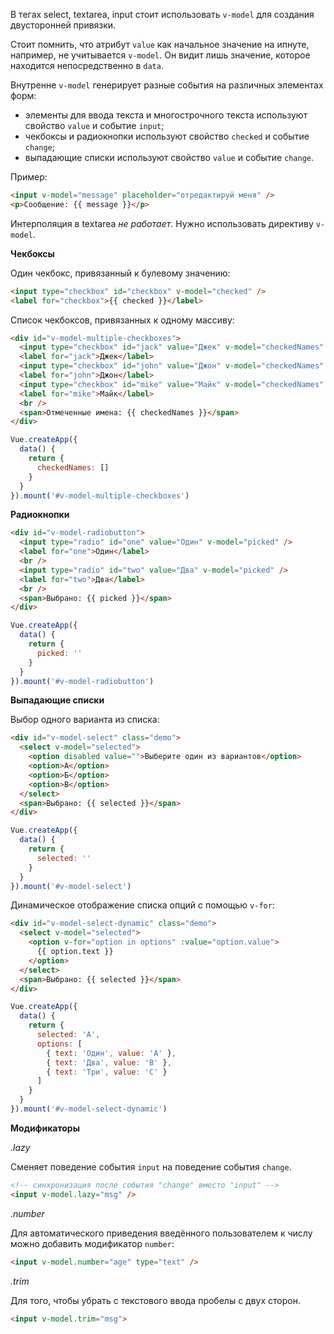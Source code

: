 В тегах select, textarea, input стоит использовать `v-model` для создания двусторонней привязки. 

Стоит помнить, что атрибут `value` как начальное значение на ипнуте, например, не учитывается `v-model`. Он видит лишь значение, которое находится непосредственно в `data`.

Внутренне `v-model` генерирует разные события на различных элементах форм:
-   элементы для ввода текста и многострочного текста используют свойство `value` и событие `input`;
-   чекбоксы и радиокнопки используют свойство `checked` и событие `change`;
-   выпадающие списки используют свойство `value` и событие `change`.

Пример:

```html
<input v-model="message" placeholder="отредактируй меня" />
<p>Сообщение: {{ message }}</p>
```

Интерполяция в textarea *не работает*. Нужно использовать директиву `v-model`. 

**Чекбоксы**

Один чекбокс, привязанный к булевому значению:

```html
<input type="checkbox" id="checkbox" v-model="checked" />
<label for="checkbox">{{ checked }}</label>
```

Список чекбоксов, привязанных к одному массиву:

```html
<div id="v-model-multiple-checkboxes">
  <input type="checkbox" id="jack" value="Джек" v-model="checkedNames" />
  <label for="jack">Джек</label>
  <input type="checkbox" id="john" value="Джон" v-model="checkedNames" />
  <label for="john">Джон</label>
  <input type="checkbox" id="mike" value="Майк" v-model="checkedNames" />
  <label for="mike">Майк</label>
  <br />
  <span>Отмеченные имена: {{ checkedNames }}</span>
</div>
```

```js
Vue.createApp({
  data() {
    return {
      checkedNames: []
    }
  }
}).mount('#v-model-multiple-checkboxes')
```

**Радиокнопки**

```html
<div id="v-model-radiobutton">
  <input type="radio" id="one" value="Один" v-model="picked" />
  <label for="one">Один</label>
  <br />
  <input type="radio" id="two" value="Два" v-model="picked" />
  <label for="two">Два</label>
  <br />
  <span>Выбрано: {{ picked }}</span>
</div>
```

```js
Vue.createApp({
  data() {
    return {
      picked: ''
    }
  }
}).mount('#v-model-radiobutton')
```

**Выпадающие списки**

Выбор одного варианта из списка:

```html
<div id="v-model-select" class="demo">
  <select v-model="selected">
    <option disabled value="">Выберите один из вариантов</option>
    <option>А</option>
    <option>Б</option>
    <option>В</option>
  </select>
  <span>Выбрано: {{ selected }}</span>
</div>
```

```js
Vue.createApp({
  data() {
    return {
      selected: ''
    }
  }
}).mount('#v-model-select')
```

Динамическое отображение списка опций с помощью `v-for`:

```html
<div id="v-model-select-dynamic" class="demo">
  <select v-model="selected">
    <option v-for="option in options" :value="option.value">
      {{ option.text }}
    </option>
  </select>
  <span>Выбрано: {{ selected }}</span>
</div>
```

```js
Vue.createApp({
  data() {
    return {
      selected: 'A',
      options: [
        { text: 'Один', value: 'A' },
        { text: 'Два', value: 'B' },
        { text: 'Три', value: 'C' }
      ]
    }
  }
}).mount('#v-model-select-dynamic')
```

**Модификаторы**

*.lazy*

Сменяет поведение события `input` на поведение события `change`.

```html
<!-- синхронизация после события "change" вместо "input" -->
<input v-model.lazy="msg" />
```

*.number*

Для автоматического приведения введённого пользователем к числу можно добавить модификатор `number`: 

```html
<input v-model.number="age" type="text" />
```

*.trim*

Для того, чтобы убрать с текстового ввода пробелы с двух сторон. 

```html
<input v-model.trim="msg">
```